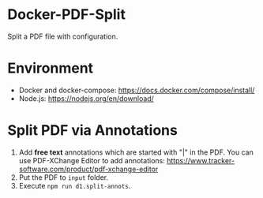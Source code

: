 # Docker-PDF-Split
Split a PDF file with configuration.

# Environment

- Docker and docker-compose: https://docs.docker.com/compose/install/
- Node.js: https://nodejs.org/en/download/

# Split PDF via Annotations

1. Add **free text** annotations which are started with "|" in the PDF. You can use PDF-XChange Editor to add annotations: https://www.tracker-software.com/product/pdf-xchange-editor
2. Put the PDF to `input` folder.
3. Execute `npm run d1.split-annots`.
